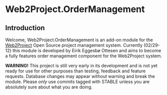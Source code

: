 Web2Project.OrderManagement
===========================

Introduction
------------
Welcome,
Web2Project.OrderManagement is an add-on module for the [Web2Project](http://web2project.net/) Open Source project management system.
Currently (02/29-12) this module is developed by Eirik Eggesbø Ottesen and aims to become a fully features order management component
for the Web2Project system.

**WARNING!** This project is still very early in its development and is not yet ready for use for other purposes than testing, feedback
and feature requests. Database changes may appear without warning and break the module. Please *only* use commits tagged with STABLE
unless you are absolutely sure about what you are doing.